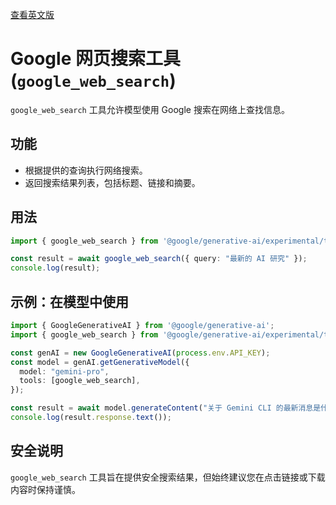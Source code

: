 [查看英文版](../../../../docs/tools/web-search.md)

# Google 网页搜索工具 (`google_web_search`)

`google_web_search` 工具允许模型使用 Google 搜索在网络上查找信息。

## 功能

-   根据提供的查询执行网络搜索。
-   返回搜索结果列表，包括标题、链接和摘要。

## 用法

```typescript
import { google_web_search } from '@google/generative-ai/experimental/tools';

const result = await google_web_search({ query: "最新的 AI 研究" });
console.log(result);
```

## 示例：在模型中使用

```typescript
import { GoogleGenerativeAI } from '@google/generative-ai';
import { google_web_search } from '@google/generative-ai/experimental/tools';

const genAI = new GoogleGenerativeAI(process.env.API_KEY);
const model = genAI.getGenerativeModel({
  model: "gemini-pro",
  tools: [google_web_search],
});

const result = await model.generateContent("关于 Gemini CLI 的最新消息是什么？");
console.log(result.response.text());
```

## 安全说明

`google_web_search` 工具旨在提供安全搜索结果，但始终建议您在点击链接或下载内容时保持谨慎。